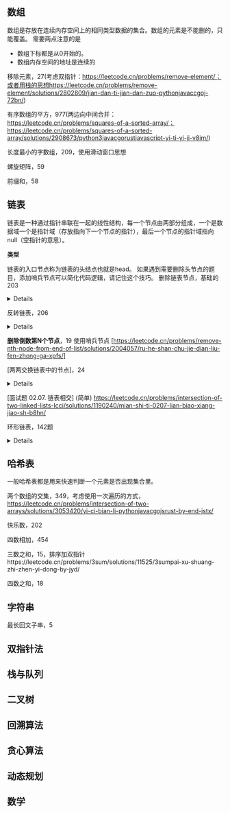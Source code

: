 ## 数组
数组是存放在连续内存空间上的相同类型数据的集合。数组的元素是不能删的，只能覆盖。
需要两点注意的是
- 数组下标都是从0开始的。
- 数组内存空间的地址是连续的

移除元素，27(考虑双指针：https://leetcode.cn/problems/remove-element/；或者用栈的思想https://leetcode.cn/problems/remove-element/solutions/2802809/jian-dan-ti-jian-dan-zuo-pythonjavaccgoj-72bn/)

有序数组的平方，977(两边向中间合并：https://leetcode.cn/problems/squares-of-a-sorted-array/；https://leetcode.cn/problems/squares-of-a-sorted-array/solutions/2908673/python3javacgorustjavascript-yi-ti-yi-ji-v8im/)

长度最小的字数组，209，使用滑动窗口思想

螺旋矩阵，59

前缀和，58

## 链表

链表是一种通过指针串联在一起的线性结构，每一个节点由两部分组成，一个是数据域一个是指针域（存放指向下一个节点的指针），最后一个节点的指针域指向null（空指针的意思）。

**类型**

链表的入口节点称为链表的头结点也就是head。
如果遇到需要删除头节点的题目，添加哨兵节点可以简化代码逻辑，请记住这个技巧。
删除链表节点，基础的203

<details><summary>Details</summary>
<p>
主要思想：**递归**；

**迭代**（从前一个节点执行删除操作）
**迭代**

```python
初始化一个哨兵节点
cur = dummy = ListNode(-1, head)

或者写成
while head and head.val == val:
       head = head.next

```

</p>
</details>

反转链表，206
<details><summary>Details</summary>
<p>

使用双指针

```python
class Solution:
    def reverseList(self, head: ListNode) -> ListNode:
        cur, pre = head, None
        while cur:
            tmp = cur.next # 暂存后继节点 cur.next
            cur.next = pre # 修改 next 引用指向
            pre = cur      # pre 暂存 cur
            cur = tmp      # cur 访问下一节点
        return pre

```

还有递归思想
</p>
</details>

**删除倒数第N个节点**，19
使用哨兵节点
[https://leetcode.cn/problems/remove-nth-node-from-end-of-list/solutions/2004057/ru-he-shan-chu-jie-dian-liu-fen-zhong-ga-xpfs/]

[两两交换链表中的节点]，24

<details><summary>Details</summary>
<p>
算法:
创建哨兵节点 dummy,表示节点 0。
下面用 nodeo 表示 0,node1 表示 1,依此类推。
1.把nodeo 指向 node2。
2.把node2指向 nodel。
3.把node1指向 node3。
4.更新 nodeo为node1,更新 node1为node3。
5.如果node1和 node1.next 都不为空,
就回到第一步,执行下一或论交换。,
6.最后返回 dummy.next,作为新链表的头节点。

class Solution:
def swapPairs(self, head: Optional[ListNode]) -> Optional[ListNode]:
node0 = dummy = ListNode(next=head)  # 用哨兵节点简化代码逻辑
node1 = head
while node1 and node1.next:  # 至少有两个节点
node2 = node1.next
node3 = node2.next

```
        node0.next = node2  # 0 -> 2
        node2.next = node1  # 2 -> 1
        node1.next = node3  # 1 -> 3

        node0 = node1  # 下一轮交换，0 是 1
        node1 = node3  # 下一轮交换，1 是 3
    return dummy.next  # 返回新链表的头节点

```

链接：https://leetcode.cn/problems/swap-nodes-in-pairs/solutions/2374872/tu-jie-die-dai-di-gui-yi-zhang-tu-miao-d-51ap/https://leetcode.cn/problems/swap-nodes-in-pairs/solutions/23876/bi-jiao-zhi-jie-gao-xiao-de-zuo-fa-han-tu-jie-by-w/
</p>
</details>

[面试题 02.07. 链表相交] (简单)
https://leetcode.cn/problems/intersection-of-two-linked-lists-lcci/solutions/1190240/mian-shi-ti-0207-lian-biao-xiang-jiao-sh-b8hn/

环形链表，142题
<details><summary>Details</summary>
<p>
[[https://leetcode.cn/problems/intersection-of-two-linked-lists-lcci/solutions/1190240/mian-shi-ti-0207-lian-biao-xiang-jiao-sh-b8hn/；](https://leetcode.cn/problems/intersection-of-two-linked-lists-lcci/solutions/1190240/mian-shi-ti-0207-lian-biao-xiang-jiao-sh-b8hn/%EF%BC%9B)](https://leetcode.cn/problems/intersection-of-two-linked-lists-lcci/solutions/1190240/mian-shi-ti-0207-lian-biao-xiang-jiao-sh-b8hn/%EF%BC%9B)https://leetcode.cn/problems/linked-list-cycle-ii/solutions/12616/linked-list-cycle-ii-kuai-man-zhi-zhen-shuang-zhi-/
</p>
</details> 

## 哈希表

一般哈希表都是用来快速判断一个元素是否出现集合里。

两个数组的交集，349，考虑使用一次遍历的方式，https://leetcode.cn/problems/intersection-of-two-arrays/solutions/3053420/yi-ci-bian-li-pythonjavacgojsrust-by-end-jstx/

快乐数，202

四数相加，454

三数之和，15，排序加双指针https://leetcode.cn/problems/3sum/solutions/11525/3sumpai-xu-shuang-zhi-zhen-yi-dong-by-jyd/

四数之和，18

## 字符串

最长回文子串，5

## 双指针法


## 栈与队列


## 二叉树

## 回溯算法


## 贪心算法


## 动态规划


## 数学